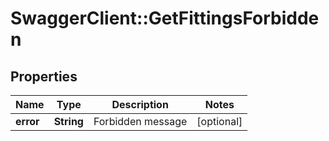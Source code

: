 # SwaggerClient::GetFittingsForbidden

## Properties
Name | Type | Description | Notes
------------ | ------------- | ------------- | -------------
**error** | **String** | Forbidden message | [optional] 


